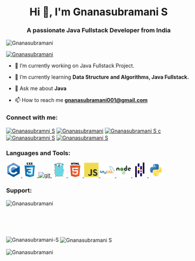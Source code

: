 <h1 align="center">Hi 👋, I'm Gnanasubramani S</h1>
<h3 align="center">A passionate Java Fullstack Developer from India</h3>

<!-- <img align="right" alt="Coding" width="400" src="https://giphy.com/gifs/thecodingspacerd-code-coder-lets-HscDLzkO8EOTmgkhQP"> -->

<p align="left"> <img src="https://komarev.com/ghpvc/?username=Gnanasubramani&label=Profile%20views&color=0e75b6&style=flat" alt="Gnanasubramani" /> </p>

<p align="left"> <a href="https://github.com/ryo-ma/github-profile-trophy"><img src="https://github-profile-trophy.vercel.app/?username=Gnanasubramani" alt="Gnanasubramani" /></a> </p>

- 🔭 I’m currently working on Java Fullstack Project.

- 🌱 I’m currently learning **Data Structure and Algorithms, Java Fullstack.**

- 💬 Ask me about **Java**

- 📫 How to reach me **gnanasubramani001@gmail.com**

<h3 align="left">Connect with me:</h3>
<p align="left">
<a href="https://www.linkedin.com/in/gnanasubramani" target="blank"><img align="center" src="https://raw.githubusercontent.com/rahuldkjain/github-profile-readme-generator/master/src/images/icons/Social/linked-in-alt.svg" alt="Gnanasubramni S" height="30" width="40" /></a>
<a href="https://www.codechef.com/users/gnanasubramani" target="blank"><img align="center" src="https://cdn.jsdelivr.net/npm/simple-icons@3.1.0/icons/codechef.svg" alt="Gnanasubramani" height="30" width="40" /></a>
<a href="https://www.hackerrank.com/gnanasubramni S" target="blank"><img align="center" src="https://raw.githubusercontent.com/rahuldkjain/github-profile-readme-generator/master/src/images/icons/Social/hackerrank.svg" alt="Gnanasubramani S c" height="30" width="40" /></a>
<a href="https://www.leetcode.com/gnanasubramani" target="blank"><img align="center" src="https://raw.githubusercontent.com/rahuldkjain/github-profile-readme-generator/master/src/images/icons/Social/leet-code.svg" alt="Gnanasubramni S" height="30" width="40" /></a>
<a href="https://auth.geeksforgeeks.org/user/gnanasubramani" target="blank"><img align="center" src="https://raw.githubusercontent.com/rahuldkjain/github-profile-readme-generator/master/src/images/icons/Social/geeks-for-geeks.svg" alt="Gnanasubramani S" height="30" width="40" /></a>
</p>

<h3 align="left">Languages and Tools:</h3>
<p align="left"> <a href="https://www.cprogramming.com/" target="_blank" rel="noreferrer"> <img src="https://raw.githubusercontent.com/devicons/devicon/master/icons/c/c-original.svg" alt="c" width="40" height="40"/> </a> <a href="https://www.w3schools.com/css/" target="_blank" rel="noreferrer"> <img src="https://raw.githubusercontent.com/devicons/devicon/master/icons/css3/css3-original-wordmark.svg" alt="css3" width="40" height="40"/> </a> <a href="https://git-scm.com/" target="_blank" rel="noreferrer"> <img src="https://www.vectorlogo.zone/logos/git-scm/git-scm-icon.svg" alt="git" width="40" height="40"/> </a> <a href="https://golang.org" target="_blank" rel="noreferrer"> <img src="https://raw.githubusercontent.com/devicons/devicon/master/icons/go/go-original.svg" alt="go" width="40" height="40"/> </a> <a href="https://www.w3.org/html/" target="_blank" rel="noreferrer"> <img src="https://raw.githubusercontent.com/devicons/devicon/master/icons/html5/html5-original-wordmark.svg" alt="html5" width="40" height="40"/> </a> <a href="https://developer.mozilla.org/en-US/docs/Web/JavaScript" target="_blank" rel="noreferrer"> <img src="https://raw.githubusercontent.com/devicons/devicon/master/icons/javascript/javascript-original.svg" alt="javascript" width="40" height="40"/> </a> <a href="https://www.mysql.com/" target="_blank" rel="noreferrer"> <img src="https://raw.githubusercontent.com/devicons/devicon/master/icons/mysql/mysql-original-wordmark.svg" alt="mysql" width="40" height="40"/> </a> <a href="https://nodejs.org" target="_blank" rel="noreferrer"> <img src="https://raw.githubusercontent.com/devicons/devicon/master/icons/nodejs/nodejs-original-wordmark.svg" alt="nodejs" width="40" height="40"/> </a> <a href="https://pandas.pydata.org/" target="_blank" rel="noreferrer"> <img src="https://raw.githubusercontent.com/devicons/devicon/2ae2a900d2f041da66e950e4d48052658d850630/icons/pandas/pandas-original.svg" alt="pandas" width="40" height="40"/> </a> <a href="https://www.python.org" target="_blank" rel="noreferrer"> <img src="https://raw.githubusercontent.com/devicons/devicon/master/icons/python/python-original.svg" alt="python" width="40" height="40"/> </a> </p>

<h3 align="left">Support:</h3>
<p><a href="https://www.buymeacoffee.com/gnanasubramani"> <img align="left" src="https://cdn.buymeacoffee.com/buttons/v2/default-yellow.png" height="50" width="210" alt="Gnanasubramani" /></a></p></br>
</br>
</br>
</br>
</br>

<p><img align="left" src="https://github-readme-stats.vercel.app/api/top-langs?username=gnanasubramani&show_icons=true&locale=en&layout=compact" alt="Gnanasubramani-S" /></p>

<p>&nbsp;<img align="center" src="https://github-readme-stats.vercel.app/api?username=gnanasubramani&show_icons=true&locale=en" alt="Gnanasubramani S" /></p>

<p><img align="center" src="https://github-readme-streak-stats.herokuapp.com/?user=gnanasubramani&" alt="Gnanasubramani" /></p>
